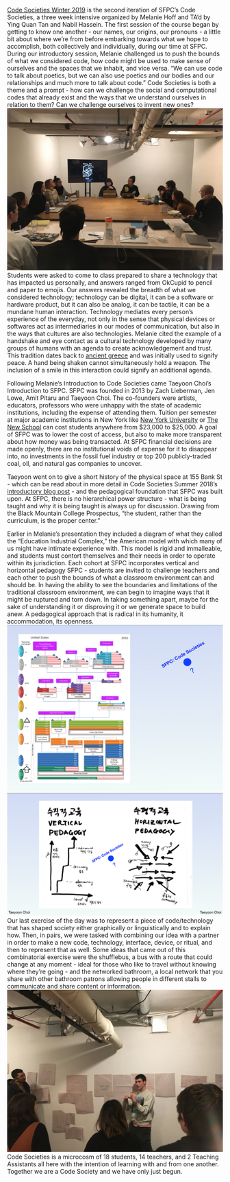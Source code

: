 
[Code Societies Winter 2019](http://sfpc.io/codesocieties-winter-19/) is the second iteration of SFPC’s Code Societies, a three week intensive organized by Melanie Hoff and TA’d by Ying Quan Tan and Nabil Hassein. The first session of the course began by getting to know one another - our names, our origins, our pronouns -  a little bit about where we’re from before embarking towards what we hope to accomplish, both collectively and individually, during our time at SFPC.
 During our introductory session, Melanie challenged us to push the bounds of what we considered code, how code might be used to make sense of ourselves and the spaces that we inhabit, and vice versa. “We can use code to talk about poetics, but we can also use poetics and our bodies and our relationships and much more to talk about code.” Code Societies is both a theme and a prompt - how can we challenge the social and computational codes that already exist and the ways that we understand ourselves in relation to them? Can we challenge ourselves to invent new ones?
![](assets/code_society.jpg)
Students were asked to come to class prepared to share a technology that has
impacted us personally, and answers ranged from OkCupid to pencil and paper to emojis. Our answers revealed the breadth of what we considered technology; technology can be digital, it can be a software or hardware product, but it can also be analog, it can be tactile, it can be a mundane human interaction. Technology mediates every person’s experience of the everyday, not only in the sense that physical devices or softwares act as intermediaries in our modes of communication, but also in the ways that cultures are also technologies. Melanie cited the example of a handshake and eye contact as a cultural technology developed by many groups of humans with an agenda to create acknowledgement and trust. This tradition dates back to [ancient greece](https://en.wikipedia.org/wiki/Handshake#History) and was initially used to signify peace. A hand being shaken cannot simultaneously hold a weapon. The inclusion of a smile in this interaction could signify an additional agenda.

Following Melanie’s Introduction to Code Societies came Taeyoon Choi’s Introduction to SFPC. SFPC was founded in 2013 by Zach Lieberman, Jen Lowe, Amit Pitaru and Taeyoon Choi. The co-founders were artists, educators, professors who were unhappy with the state of academic institutions, including the expense of attending them. Tuition per semester at major academic institutions in New York like [New York University](https://www.nyu.edu/students/student-information-and-resources/bills-payments-and-refunds/tuition-and-fee-rates/2018-2019/undergraduate-visiting/college-of-arts-and-science-2018-2019/spring-2019.html) or [The New School](https://www.newschool.edu/registrar/tuition-and-fees-2017-2018/) can cost students anywhere from $23,000 to $25,000. A goal of SFPC was to lower the cost of access, but also to make more transparent about how money was being transacted. At SFPC financial decisions are made openly, there are no institutional voids of expense for it to disappear into, no investments in the fossil fuel industry or top 200 publicly-traded coal, oil, and natural gas companies to uncover.

Taeyoon went on to give a short history of the physical space at 155 Bank St - which can be read about in more detail in Code Societies Summer 2018’s [introductory blog post](https://medium.com/sfpc/code-societies-an-introduction-57de026c7c3b) - and the pedagogical foundation that SFPC was built upon. At SFPC, there is no hierarchical power structure - what is being taught and why it is being taught is always up for discussion. Drawing from the Black Mountain College Prospectus, “the student, rather than the curriculum, is the proper center.”

Earlier in Melanie’s presentation they included a diagram of what they called the “Education Industrial Complex,” the American model with which many of us might have intimate experience with. This model is rigid and immalleable, and students must contort themselves and their needs in order to operate within its jurisdiction. Each cohort at SFPC incorporates vertical and horizontal pedagogy SFPC - students are invited to challenge teachers and each other to push the bounds of what a classroom environment can and should be. In having the ability to see the boundaries and limitations of the traditional classroom environment, we can begin to imagine ways that it might be ruptured and torn down. In taking something apart, maybe for the sake of understanding it or disproving it or we generate space to build anew. A pedagogical approach that is radical in its humanity, it accommodation, its openness.
![](assets/industrial.png)
![](assets/sfpc_pedogogy.png)
Our last exercise of the day was to represent a piece of code/technology that has shaped society either graphically or linguistically and to explain how. Then, in pairs, we were tasked with combining our idea with a partner in order to make a new code, technology, interface, device, or ritual, and then to represent that as well. Some ideas that came out of this combinatorial exercise were the shufflebus, a bus with a route that could change at any moment - ideal for those who like to travel without knowing where they’re going - and the networked bathroom, a local network that you share with other bathroom patrons allowing people in different stalls to communicate and share content or information.
![](assets/conceptual_blending.jpg)
Code Societies is a microcosm of 18 students, 14 teachers, and 2 Teaching Assistants all here with the intention of learning with and from one another. Together we are a Code Society and we have only just begun. 





















